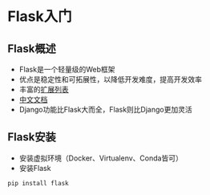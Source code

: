 # Flask入门
## Flask概述
- Flask是一个轻量级的Web框架
- 优点是稳定性和可拓展性，以降低开发难度，提高开发效率
- 丰富的[扩展列表](https://flask.pocoo.org/extensions)
- [中文文档](https://flask.net.cn/)
- Django功能比Flask大而全，Flask则比Django更加灵活
## Flask安装
- 安装虚拟环境（Docker、Virtualenv、Conda皆可）
- 安装Flask
```bash
pip install flask
```